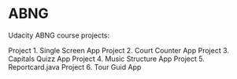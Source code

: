 # ABNG
Udacity ABNG course projects:

Project 1. Single Screen App
Project 2. Court Counter App
Project 3. Capitals Quizz App
Project 4. Music Structure App
Project 5. Reportcard.java
Project 6. Tour Guid App
